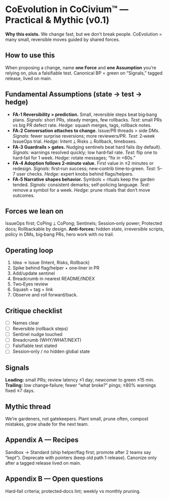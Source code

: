 # CoEvolution in CoCivium™ — Practical & Mythic (v0.1)

**Why this exists.** We change fast, but we don’t break people. CoEvolution = many small, reversible moves guided by shared forces.

## How to use this
When proposing a change, name **one Force** and **one Assumption** you’re relying on, plus a falsifiable test. Canonical BP = green on “Signals,” tagged release, lived on main.

## Fundamental Assumptions (state → test → hedge)
- **FA‑1 Reversibility > prediction.** Small, reversible steps beat big‑bang plans.
  *Signals:* short PRs, steady merges, few rollbacks. *Test:* small PRs vs big PR defect rate. *Hedge:* squash merges, tags, rollback notes.
- **FA‑2 Conversation attaches to change.** Issue/PR threads > side DMs.
  *Signals:* fewer surprise reversions; more reviewers/PR. *Test:* 2‑week IssueOps trial. *Hedge:* Intent ⟂ Risks ⟂ Rollback, timeboxes.
- **FA‑3 Guardrails > gates.** Nudging sentinels beat hard fails (by default).
  *Signals:* warnings resolved quickly; low hard‑fail rate. *Test:* flip one to hard‑fail for 1 week. *Hedge:* rotate messages; “fix in <60s.”
- **FA‑4 Adoption follows 2‑minute value.** First value in ≤2 minutes or redesign.
  *Signals:* first‑run success; new‑contrib time‑to‑green. *Test:* 5–7 user checks. *Hedge:* expert knobs behind flags/helpers.
- **FA‑5 Narrative shapes behavior.** Symbols + rituals keep the garden tended.
  *Signals:* consistent demarks; self‑policing language. *Test:* remove a symbol for a week. *Hedge:* prune rituals that don’t move outcomes.

## Forces we lean on
IssueOps first; CoPing ⟂ CoPong; Sentinels; Session‑only power; Protected docs; Rollbackable by design.
**Anti‑forces:** hidden state, irreversible scripts, policy in DMs, big‑bang PRs, hero work with no trail.

## Operating loop
1) Idea → Issue (Intent, Risks, Rollback)
2) Spike behind flag/helper + one‑liner in PR
3) Add/update sentinel
4) Breadcrumb in nearest README/INDEX
5) Two‑Eyes review
6) Squash + tag + link
7) Observe and roll forward/back.

## Critique checklist
- [ ] Names clear
- [ ] Reversible (rollback steps)
- [ ] Sentinel nudge touched
- [ ] Breadcrumb (WHY/WHAT/NEXT)
- [ ] Falsifiable test stated
- [ ] Session‑only / no hidden global state

## Signals
**Leading:** small PRs; review latency ≤1 day; newcomer to green ≤15 min.
**Trailing:** low change‑failure; fewer “what broke?” pings; ≥80% warnings fixed ≤7 days.

## Mythic thread
We’re gardeners, not gatekeepers. Plant small, prune often, compost mistakes, grow shade for the next team.

## Appendix A — Recipes
Sandbox → Standard (ship helper/flag first; promote after 2 teams say “kept”).
Deprecate with pointers (keep old path 1 release).
Canonize only after a tagged release lived on main.

## Appendix B — Open questions
Hard‑fail criteria; protected‑docs lint; weekly vs monthly pruning.

